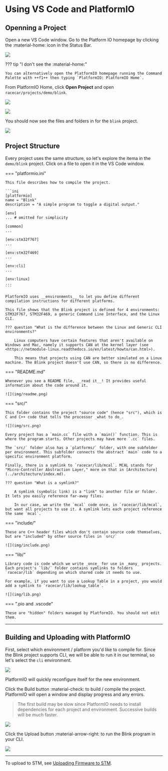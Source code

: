 # Using VS Code and PlatformIO

## Openning a Project

Open a new VS Code window. Go to the Platform IO homepage by clicking the :material-home: icon in the Status Bar.

![](img/pio-home-button.png)

??? tip "I don't see the :material-home:"

    You can alternatively open the PlatformIO homepage running the Command Palette with ++f1++ then typing `PlatformIO: PlatformIO Home`.

From PlatformIO Home, click **Open Project** and open `racecar/projects/demo/blink`.

![](img/open-project.png)

![](img/demo-blink.png)

You should now see the files and folders in for the `blink` project.

![](img/folder.png)

## Project Structure

Every project uses the same structure, so let's explore the itema in the `demo/blink` project. Click on a file to open it in the VS Code window.

=== "platformio.ini"

    This file describes how to compile the project.

    ```ini
    [platformio]
    name = "Blink"
    description = "A simple program to toggle a digital output."

    [env]
    ... # omitted for simplicity

    [common]
    ...

    [env:stm32f767]
    ...

    [env:stm32f469]
    ...

    [env:cli]
    ...

    [env:linux]
    ...
    ```

    PlatformIO uses __environments__ to let you define different compilation instructions for different platforms.

    This file shows that the Blink project is defined for 4 environments: STM32F767, STM32F469, a generic Command Line Interface, and the Linux CLI.

    ??? question "What is the difference between the Linux and Generic CLI environments?"

        Linux computers have certain features that aren't available on Windows and Mac, namely it supports CAN at the kernel layer (see <https://netmodule-linux.readthedocs.io/en/latest/howto/can.html>).

        This means that projects using CAN are better simulated on a Linux machine. The Blink project doesn't use CAN, so there is no difference.

=== "README.md"

    Whenever you see a README file, __read it__! It provides useful information about the code around it.

    ![](img/readme.png)

=== "src/"

    This folder contains the project "source code" (hence "src"), which is C and C++ code that tells the processor _what to do_.

    ![](img/src.png)

    Every project has a `main.cc` file with a `main()` function. This is where the program starts. Other projects may have more `.cc` files.

    The `src/` folder also has a `platforms/` folder, with one subfolder per environment. This subfolder connects the abstract `main` code to a specific environment platform.
    
    Finally, there is a symlink to `racecar/lib/mcal`. MCAL stands for "Micro-Controller Abstraction Layer," more on that in [Architecture](../architecture/index.md).

    ??? question "What is a symlink?"

        A symlink (symbolic link) is a "link" to another file or folder. It lets you easily reference far-away files.
        
        In our case, we write the `mcal` code once, in `racecar/lib/mcal`, but want all projects to use it. A symlink lets each project reference the same `mcal`.

=== "include/"

    These are C++ header files which don't contain source code themselves, but are "included" by other source files in `src/`

    ![](img/include.png)

=== "lib/"

    Library code is code which we write _once_ for use in _many_ projects. Each project's `lib/` folder contains symlinks to folders `racecar/lib` depending on which shared code it needs to use.

    For example, if you want to use a Lookup Table in a project, you would add a symlink to `racecar/lib/lookup_table`.

    ![](img/lib.png)

=== ".pio and .vscode"

    These are "hidden" folders managed by PlatformIO. You should not edit them.

---

## Building and Uploading with PlatformIO

First, select which environment / platform you'd like to compile for. Since the Blink project supports CLI, we will be able to run it in our terminal, so let's select the `cli` environment.

![](img/envcli.png)

PlatformIO will quickly reconfigure itself for the new environment.

Click the Build button :material-check: to build / compile the project. PlatformIO will open a window and display progress and any errors.

> The first build may be slow since PlatformIO needs to install dependencies for each project and environment. Successive builds will be much faster.

![](img/build.png)

Click the Upload button :material-arrow-right: to run the Blink program in your CLI.

![](img/upload.png)

---

To upload to STM, see [Uploading Firmware to STM](../flashing/index.md).